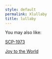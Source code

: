 ```yaml
---
style: default
permalink: Xlullaby
title: lullaby
---
```

You may also like:

[SCP-1973](http://scp-wiki.net/scp-1973)

[Joy to the World](http://scp-wiki.net/joy-to-the-world)

